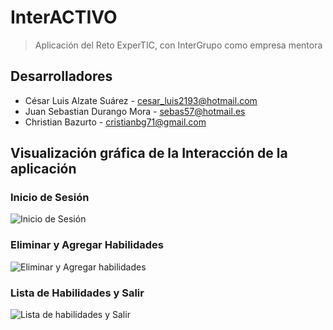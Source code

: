 # InterACTIVO

>Aplicación del Reto ExperTIC, con InterGrupo como empresa mentora

## Desarrolladores

- César Luis Alzate Suárez - cesar_luis2193@hotmail.com
- Juan Sebastian Durango Mora - sebas57@hotmail.es
- Christian Bazurto - cristianbg71@gmail.com

## Visualización gráfica de la Interacción de la aplicación

### Inicio de Sesión

![Inicio de Sesión](GIFsProyectoInterACTIVO/GIF1-Login.gif)  

### Eliminar y Agregar Habilidades

![Eliminar y Agregar habilidades](GIFsProyectoInterACTIVO/GIF2-EliminarAgregar.gif)  

### Lista de Habilidades y Salir

![Lista de habilidades y Salir](GIFsProyectoInterACTIVO/GIF3-ListaSalir.gif)
